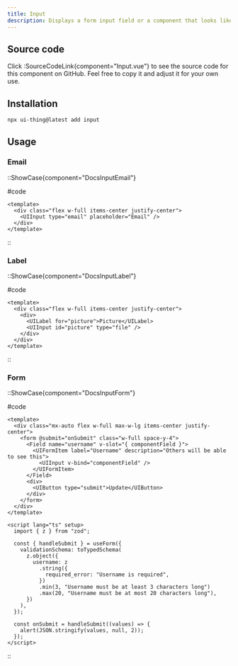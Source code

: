 ```yaml
---
title: Input
description: Displays a form input field or a component that looks like an input field.
---
```


## Source code

Click :SourceCodeLink{component="Input.vue"} to see the source code for this component on GitHub. Feel free to copy it and adjust it for your own use.

## Installation

```bash
npx ui-thing@latest add input
```

## Usage

### Email

::ShowCase{component="DocsInputEmail"}

#code

```vue [DocsInputEmail.vue]
<template>
  <div class="flex w-full items-center justify-center">
    <UIInput type="email" placeholder="Email" />
  </div>
</template>
```

::

### Label

::ShowCase{component="DocsInputLabel"}

#code

```vue [DocsInputLabel.vue]
<template>
  <div class="flex w-full items-center justify-center">
    <div>
      <UILabel for="picture">Picture</UILabel>
      <UIInput id="picture" type="file" />
    </div>
  </div>
</template>
```

::

### Form

::ShowCase{component="DocsInputForm"}

#code

```vue [DocsInputForm.vue]
<template>
  <div class="mx-auto flex w-full max-w-lg items-center justify-center">
    <form @submit="onSubmit" class="w-full space-y-4">
      <Field name="username" v-slot="{ componentField }">
        <UIFormItem label="Username" description="Others will be able to see this">
          <UIInput v-bind="componentField" />
        </UIFormItem>
      </Field>
      <div>
        <UIButton type="submit">Update</UIButton>
      </div>
    </form>
  </div>
</template>

<script lang="ts" setup>
  import { z } from "zod";

  const { handleSubmit } = useForm({
    validationSchema: toTypedSchema(
      z.object({
        username: z
          .string({
            required_error: "Username is required",
          })
          .min(3, "Username must be at least 3 characters long")
          .max(20, "Username must be at most 20 characters long"),
      })
    ),
  });

  const onSubmit = handleSubmit((values) => {
    alert(JSON.stringify(values, null, 2));
  });
</script>
```

::

